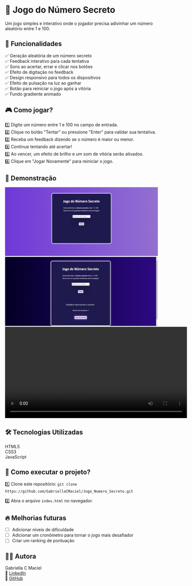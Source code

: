 # 🎲 Jogo do Número Secreto
 Um jogo simples e interativo onde o jogador precisa adivinhar um número aleatório entre 1 e 100.

## 📌 Funcionalidades
✅ Geração aleatória de um número secreto  
✅ Feedback interativo para cada tentativa  
✅ Sons ao acertar, errar e clicar nos botões    
✅ Efeito de digitação no feedback  
✅ Design responsivo para todos os dispositivos  
✅ Efeito de pulsação na luz ao ganhar  
✅ Botão para reiniciar o jogo após a vitória  
✅ Fundo gradiente animado

## 🎮 Como jogar?
1️⃣ Digite um número entre 1 e 100 no campo de entrada.  
2️⃣ Clique no botão "Tentar" ou pressione "Enter" para validar sua tentativa.  
3️⃣ Receba um feedback dizendo se o número é maior ou menor.  
4️⃣ Continue tentando até acertar!  
5️⃣ Ao vencer, um efeito de brilho e um som de vitória serão ativados.  
6️⃣ Clique em "Jogar Novamente" para reiniciar o jogo.  

## 📸 Demonstração
<img src="src/images/telaInicial.png" width="600px">  
<img src="src/images/telaVitoria.png" width="600px">    
<video src="src/video/jogoNumeroSecreto.mp4" width="600px"></video>

## 🛠️ Tecnologias Utilizadas
HTML5  
CSS3    
JavaScript   

## 🚀 Como executar o projeto?
1️⃣ Clone este repositório:
`git clone https://github.com/GabriellaCMaciel/Jogo_Numero_Secreto.git`

2️⃣  Abra o arquivo `index.html` no navegador.

## 🔥 Melhorias futuras
 - [ ] Adicionar níveis de dificuldade
 - [ ] Adicionar um cronômetro para tornar o jogo mais desafiador
 - [ ] Criar um ranking de pontuação
## 👩‍💻 Autora
Gabriella C Maciel  
🔗 [LinkedIn](https://www.linkedin.com/in/gabriellacmaciel/)  
🐙 [GitHub](https://github.com/GabriellaCMaciel)  
